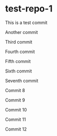 # test-repo-1

This is a test commit

Another commit

Third commit

Fourth commit

Fifth commit

Sixth commit

Seventh commit

Commit 8

Commit 9

Commit 10

Commit 11

Commit 12
